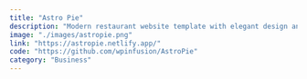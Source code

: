 ```yaml
---
title: "Astro Pie"
description: "Modern restaurant website template with elegant design and smooth animations"
image: "./images/astropie.png"
link: "https://astropie.netlify.app/"
code: "https://github.com/wpinfusion/AstroPie"
category: "Business"
---
```

